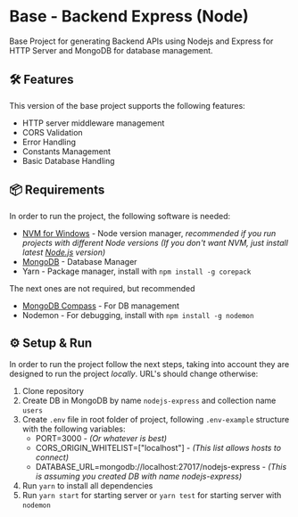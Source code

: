# Base - Backend Express (Node)
Base Project for generating Backend APIs using Nodejs and Express for HTTP Server and MongoDB for database management.

## 🛠️ Features
This version of the base project supports the following features:
- HTTP server middleware management
- CORS Validation
- Error Handling
- Constants Management
- Basic Database Handling

## 📦 Requirements
In order to run the project, the following software is needed:
- [NVM for Windows](https://github.com/coreybutler/nvm-windows) - Node version manager, _recommended if you run projects with different Node versions (If you don't want NVM, just install latest [Node.js](https://nodejs.org/en/download/) version)_
- [MongoDB](https://www.mongodb.com/try/download/community) - Database Manager
- Yarn - Package manager, install with `npm install -g corepack`

The next ones are not required, but recommended
- [MongoDB Compass](https://www.mongodb.com/try/download/compass) - For DB management
- Nodemon - For debugging, install with `npm install -g nodemon`

## ⚙️ Setup & Run
In order to run the project follow the next steps, taking into account they are designed to run the project *locally*. URL's should change otherwise:
1. Clone repository
2. Create DB in MongoDB by name `nodejs-express` and collection name `users`
3. Create `.env` file in root folder of project, following `.env-example` structure with the following variables:
    - PORT=3000 - *(Or whatever is best)*
    - CORS_ORIGIN_WHITELIST=["localhost"] - *(This list allows hosts to connect)*
    - DATABASE_URL=mongodb://localhost:27017/nodejs-express - *(This is assuming you created DB with name nodejs-express)*
4. Run `yarn` to install all dependencies
5. Run `yarn start` for starting server or `yarn test` for starting server with `nodemon`



